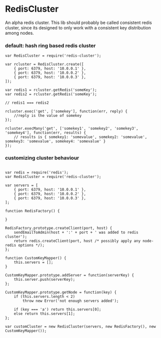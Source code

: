 RedisCluster
============

An alpha redis cluster. This lib should probably be called consistent redis cluster, since its designed
to only work with a consistent key distribution among nodes.

### default: hash ring based redis cluster
```
var RedisCluster = require('redis-cluster');

var rcluster = RedisCluster.create([
	{ port: 6379, host: '10.0.0.1' },
	{ port: 6379, host: '10.0.0.2' },
	{ port: 6379, host: '10.0.0.3' },
]);

var redis1 = rcluster.getRedis('someKey');
var redis2 = rcluster.getRedis('someKey');

// redis1 === redis2 

rcluster.exec('get', ['somekey'], function(err, reply) {
	//reply is the value of somekey
});

rcluster.execMany('get', ['somekey1', 'somekey2', 'somekey3', 'somekey4'], function(err, results) {
	// results is { somekey1: 'somevalue', somekey2: 'somevalue', somekey3: 'somevalue', somekey4: 'somevalue' }
});

```

### customizing cluster behaviour
```

var redis = require('redis');
var RedisCluster = require('redis-cluster');

var servers = [
	{ port: 6379, host: '10.0.0.1' },
	{ port: 6379, host: '10.0.0.2' },
	{ port: 6379, host: '10.0.0.3' },
];

function RedisFactory() {
	
}

RedisFactory.prototype.createClient(port, host) {
	sendEmailToAdmin(host + ':' + port + ' was added to redis cluster');	
	return redis.createClient(port, host /* possibly apply any node-redis options */);
};

function CustomKeyMapper() {
	this.servers = [];	
}

CustomKeyMapper.prototype.addServer = function(serverKey) {
	this.server.push(serverKey);
};

CustomKeyMapper.prototype.getNode = function(key) {
	if (this.servers.length < 2)
		throw new Error('not enough servers added');

	if (key === 'a') return this.servers[0];
	else return this.servers[1];
};

var customCluster = new RedisCluster(servers, new RedisFactory(), new CustomKeyMapper());

```